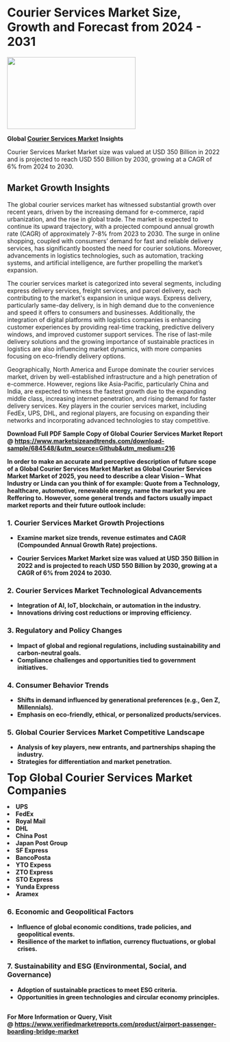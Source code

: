 <H1>Courier Services Market Size, Growth and Forecast from 2024 - 2031</H1><img class="aligncenter size-medium wp-image-584254" src="https://thirdeyenews.in/wp-content/uploads/2024/09/Global-Market-Research-300x168.jpeg" alt="" width="300" height="168" /><p><strong>Global&nbsp;<a href="https://www.marketsizeandtrends.com/download-sample/684548/&amp;utm_source=Github&utm_medium=216">Courier Services Market</a> Insights</strong></p><p>Courier Services Market Market size was valued at USD 350 Billion in 2022 and is projected to reach USD 550 Billion by 2030, growing at a CAGR of 6% from 2024 to 2030.</p><p><h2>Market Growth Insights</h2> <p>The global courier services market has witnessed substantial growth over recent years, driven by the increasing demand for e-commerce, rapid urbanization, and the rise in global trade. The market is expected to continue its upward trajectory, with a projected compound annual growth rate (CAGR) of approximately 7-8% from 2023 to 2030. The surge in online shopping, coupled with consumers’ demand for fast and reliable delivery services, has significantly boosted the need for courier solutions. Moreover, advancements in logistics technologies, such as automation, tracking systems, and artificial intelligence, are further propelling the market’s expansion.</p> <p><strong></strong></p> <p>The courier services market is categorized into several segments, including express delivery services, freight services, and parcel delivery, each contributing to the market's expansion in unique ways. Express delivery, particularly same-day delivery, is in high demand due to the convenience and speed it offers to consumers and businesses. Additionally, the integration of digital platforms with logistics companies is enhancing customer experiences by providing real-time tracking, predictive delivery windows, and improved customer support services. The rise of last-mile delivery solutions and the growing importance of sustainable practices in logistics are also influencing market dynamics, with more companies focusing on eco-friendly delivery options.</p> <p>Geographically, North America and Europe dominate the courier services market, driven by well-established infrastructure and a high penetration of e-commerce. However, regions like Asia-Pacific, particularly China and India, are expected to witness the fastest growth due to the expanding middle class, increasing internet penetration, and rising demand for faster delivery services. Key players in the courier services market, including FedEx, UPS, DHL, and regional players, are focusing on expanding their networks and incorporating advanced technologies to stay competitive.</p> <p><strong></p><p><span class=""><strong>Download Full PDF Sample Copy of Global Courier Services Market Report</strong> @ <a href="https://www.marketsizeandtrends.com/download-sample/684548/&amp;utm_source=Github&utm_medium=216" target="_blank">https://www.marketsizeandtrends.com/download-sample/684548/&amp;utm_source=Github&utm_medium=216</a></span></p><p>In order to make an accurate and perceptive description of future scope of a Global&nbsp;Courier Services Market Market as Global&nbsp;Courier Services Market Market of 2025, you need to describe a clear Vision &ndash; What Industry or Linda can you think of for example: Quote from a Technology, healthcare, automotive, renewable energy, name the market you are Reffering to. However, some general trends and factors usually impact market reports and their future outlook include:</p><h3>1.&nbsp;<strong>Courier Services Market Growth Projections</strong></h3><ul><li>Examine market size trends, revenue estimates and CAGR (Compounded Annual Growth Rate) projections.</li><li><p>Courier Services Market Market size was valued at USD 350 Billion in 2022 and is projected to reach USD 550 Billion by 2030, growing at a CAGR of 6% from 2024 to 2030.</p></li></ul><h3>2.&nbsp;<strong>Courier Services Market Technological Advancements</strong></h3><ul><li>Integration of AI, IoT, blockchain, or automation in the industry.</li><li>Innovations driving cost reductions or improving efficiency.</li></ul><h3>3.&nbsp;<strong>Regulatory and Policy Changes</strong></h3><ul><li>Impact of global and regional regulations, including sustainability and carbon-neutral goals.</li><li>Compliance challenges and opportunities tied to government initiatives.</li></ul><h3>4.&nbsp;<strong>Consumer Behavior Trends</strong></h3><ul><li>Shifts in demand influenced by generational preferences (e.g., Gen Z, Millennials).</li><li>Emphasis on eco-friendly, ethical, or personalized products/services.</li></ul><h3>5.&nbsp;<strong>Global Courier Services Market Competitive Landscape</strong></h3><ul><li>Analysis of key players, new entrants, and partnerships shaping the industry.</li><li>Strategies for differentiation and market penetration.</li></ul><p data-pm-slice="1 1 []"><span style="color: inherit; font-family: inherit; font-size: 25px;">Top Global Courier Services Market Companies</span></p><div class="" data-test-id=""><p><li>UPS</li><li> FedEx</li><li> Royal Mail</li><li> DHL</li><li> China Post</li><li> Japan Post Group</li><li> SF Express</li><li> BancoPosta</li><li> YTO Expess</li><li> ZTO Express</li><li> STO Express</li><li> Yunda Express</li><li> Aramex</li></p></div><h3>6.&nbsp;<strong>Economic and Geopolitical Factors</strong></h3><ul><li>Influence of global economic conditions, trade policies, and geopolitical events.</li><li>Resilience of the market to inflation, currency fluctuations, or global crises.</li></ul><h3>7.&nbsp;<strong>Sustainability and ESG (Environmental, Social, and Governance)</strong></h3><ul><li>Adoption of sustainable practices to meet ESG criteria.</li><li>Opportunities in green technologies and circular economy principles.</li></ul><h2><strong style="font-size: 14px;">For More Information or Query, Visit @&nbsp;</strong><a style="background-color: #ffffff; font-size: 14px;" href="https://www.marketsizeandtrends.com/report/courier-services-market/" target="_blank">https://www.verifiedmarketreports.com/product/airport-passenger-boarding-bridge-market</a></h2>
